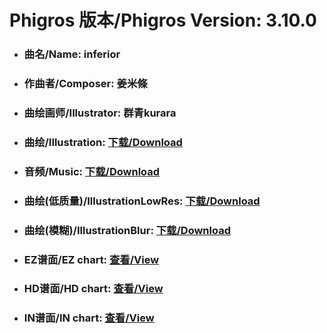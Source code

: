 
# Phigros 版本/Phigros Version:  3.10.0

- ### __曲名/Name:  inferior__

- ### __作曲者/Composer:  姜米條__

- ### __曲绘画师/Illustrator:  群青kurara__

- ### __曲绘/Illustration:  [下载/Download](https://github.com/Po6647A/WebAssests/releases/download/3.10.0/1125.png)__

- ### __音频/Music:  [下载/Download](https://github.com/Po6647A/WebAssests/releases/download/3.10.0/1720.ogg)__

- ### __曲绘(低质量)/IllustrationLowRes:  [下载/Download](https://github.com/Po6647A/WebAssests/releases/download/3.10.0/1617.png)__

- ### __曲绘(模糊)/IllustrationBlur:  [下载/Download](https://github.com/Po6647A/WebAssests/releases/download/3.10.0/0)__


- ### __EZ谱面/EZ chart:  [查看/View](./EZ.json/index.html)__

- ### __HD谱面/HD chart:  [查看/View](./HD.json/index.html)__

- ### __IN谱面/IN chart:  [查看/View](./IN.json/index.html)__
